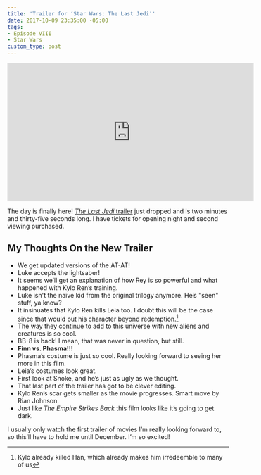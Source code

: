 ```yaml
---
title: 'Trailer for ‘Star Wars: The Last Jedi’'
date: 2017-10-09 23:35:00 -05:00
tags:
- Episode VIII
- Star Wars
custom_type: post
---
```


<div class="iframe-container">
  <iframe width="560" height="315" src="https://www.youtube-nocookie.com/embed/Q0CbN8sfihY?rel=0" frameborder="0" allowfullscreen></iframe>
</div>

The day is finally here! [*The Last Jedi* trailer](https://www.youtube.com/watch?v=Q0CbN8sfihY) just dropped and is two minutes and thirty-five seconds long. I have tickets for opening night and second viewing purchased.

## My Thoughts On the New Trailer

- We get updated versions of the AT-AT!
- Luke accepts the lightsaber!
- It seems we’ll get an explanation of how Rey is so powerful and what happened with Kylo Ren’s training.
- Luke isn't the naive kid from the original trilogy anymore. He’s "seen" stuff, ya know?
- It insinuates that Kylo Ren kills Leia too. I doubt this will be the case since that would put his character beyond redemption.[^redemption]
- The way they continue to add to this universe with new aliens and creatures is so cool.
- BB-8 is back! I mean, that was never in question, but still.
- **Finn vs. Phasma!!!**
- Phasma’s costume is just so cool. Really looking forward to seeing her more in this film.
- Leia’s costumes look great.
- First look at Snoke, and he’s just as ugly as we thought.
- That last part of the trailer has got to be clever editing.
- Kylo Ren’s scar gets smaller as the movie progresses. Smart move by Rian Johnson.
- Just like *The Empire Strikes Back* this film looks like it’s going to get dark.

I usually only watch the first trailer of movies I’m really looking forward to, so this’ll have to hold me until December. I’m so excited!

[^redemption]: Kylo already killed Han, which already makes him irredeemble to many of us
